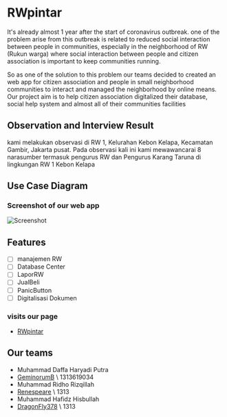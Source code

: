 # RWpintar #

It's already almost 1 year after the start of coronavirus outbreak.
one of the problem arise from this outbreak is related to reduced social interaction between people in communities, especially in the
neighborhood of RW (Rukun warga) where social interaction between people and citizen association is important to keep communities running.

So as one of the solution to this problem our teams decided to created an web app for citizen association and people in small neighborhood communities to
interact and managed the neighborhood by online means. 
Our project aim is to help citizen association digitalized their database, social help system and almost all of their communities facilities


## Observation and Interview Result ##
kami melakukan observasi di RW 1, Kelurahan Kebon Kelapa, Kecamatan Gambir, Jakarta pusat. Pada observasi kali ini kami mewawancarai 8 narasumber termasuk
pengurus RW dan Pengurus Karang Taruna di lingkungan RW 1 Kebon Kelapa


## Use Case Diagram ##

### Screenshot of our web app ###
![Screenshot](./Assets/landing.png)

## Features ##
- [ ] manajemen RW
- [ ] Database Center
- [ ] LaporRW
- [ ] JualBeli
- [ ] PanicButton
- [ ] Digitalisasi Dokumen

### visits our page ###
- [RWpintar](HCIteamB.github.io )

## Our teams ##
- Muhammad Daffa Haryadi Putra
- [GeminorumB](https://github.com/GeminorumB) \\ 1313619034
- Muhammad Ridho Rizqillah 
- [Renespeare](https://github.com/Renespeare) \\ 1313
- Muhammad Hafidz Hisbullah
- [DragonFly378](https://github.com/DragonFly378) \\ 1313

